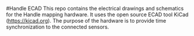 #Handle ECADThis repo contains the electrical drawings and schematics for the Handle mapping hardware. It uses the open source ECAD tool KiCad (https://kicad.org). The purpose of the hardware is to provide time synchronization to the connected sensors.